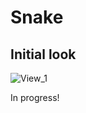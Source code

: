 # Snake

## Initial look

![View_1](https://user-images.githubusercontent.com/34675907/133070703-49abb104-8554-412d-ae9a-be58aa53b90a.png)

In progress!
